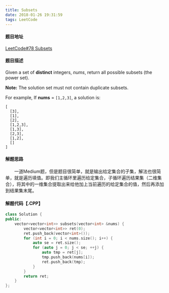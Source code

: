```yaml
---
title: Subsets
date: 2018-01-26 19:31:59
tags: LeetCode
---
```


#### 题目地址

[LeetCode#78 Subsets](https://leetcode.com/problems/subsets/description/)

#### 题目描述

Given a set of **distinct** integers, *nums*, return all possible subsets (the power set).

**Note:** The solution set must not contain duplicate subsets.

<!--more-->

For example,
If **nums** = `[1,2,3]`, a solution is:

```
[
  [3],
  [1],
  [2],
  [1,2,3],
  [1,3],
  [2,3],
  [1,2],
  []
]
```

#### 解题思路

&emsp;&emsp;一道Medium题，但是题目很简单，就是输出给定集合的子集，解法也很简单，就是遍历填值。即我们主循环里遍历给定集合，子循环遍历结果集（二维集合），将其中的一维集合提取出来给他加上当前遍历的给定集合的值，然后再添加到结果集末尾。

#### 解题代码【.CPP】

```c++
class Solution {
public:
    vector<vector<int>> subsets(vector<int> &nums) {
        vector<vector<int>> ret(0);
        ret.push_back(vector<int>());
        for (int i = 0; i < nums.size(); i++) {
            auto se = ret.size();
            for (auto j = 0; j < se; ++j) {
                auto tmp = ret[j];
                tmp.push_back(nums[i]);
                ret.push_back(tmp);
            }
        }
        return ret;
    }
};
```

